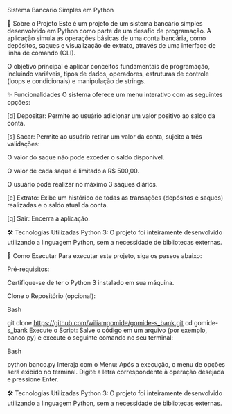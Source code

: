

Sistema Bancário Simples em Python

📖 Sobre o Projeto
Este é um projeto de um sistema bancário simples desenvolvido em Python como parte de um desafio de programação. A aplicação simula as operações básicas de uma conta bancária, como depósitos, saques e visualização de extrato, através de uma interface de linha de comando (CLI).

O objetivo principal é aplicar conceitos fundamentais de programação, incluindo variáveis, tipos de dados, operadores, estruturas de controle (loops e condicionais) e manipulação de strings.

✨ Funcionalidades
O sistema oferece um menu interativo com as seguintes opções:

[d] Depositar: Permite ao usuário adicionar um valor positivo ao saldo da conta.

[s] Sacar: Permite ao usuário retirar um valor da conta, sujeito a três validações:

O valor do saque não pode exceder o saldo disponível.

O valor de cada saque é limitado a R$ 500,00.

O usuário pode realizar no máximo 3 saques diários.

[e] Extrato: Exibe um histórico de todas as transações (depósitos e saques) realizadas e o saldo atual da conta.

[q] Sair: Encerra a aplicação.

🛠️ Tecnologias Utilizadas
Python 3: O projeto foi inteiramente desenvolvido utilizando a linguagem Python, sem a necessidade de bibliotecas externas.

🚀 Como Executar
Para executar este projeto, siga os passos abaixo:

Pré-requisitos:

Certifique-se de ter o Python 3 instalado em sua máquina.

Clone o Repositório (opcional):

Bash

git clone https://github.com/wiliamgomide/gomide-s_bank.git
cd gomide-s_bank
Execute o Script:
Salve o código em um arquivo (por exemplo, banco.py) e execute o seguinte comando no seu terminal:

Bash

python banco.py
Interaja com o Menu:
Após a execução, o menu de opções será exibido no terminal. Digite a letra correspondente à operação desejada e pressione Enter.

🛠️ Tecnologias Utilizadas
Python 3: O projeto foi inteiramente desenvolvido utilizando a linguagem Python, sem a necessidade de bibliotecas externas.
